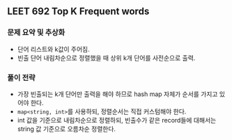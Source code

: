 ## LEET 692 Top K Frequent words

### 문제 요약 및 추상화
- 단어 리스트와 k값이 주어짐.
- 빈출 단어 내림차순으로 정렬했을 때 상위 k개 단어를 사전순으로 출력.

### 풀이 전략
- 가장 빈출되는 k개 단어만 출력을 해야 하므로 hash map 자체가 순서를 가지고 있어야 한다.
- `map<string, int>`를 사용하되, 정렬순서는 직접 커스텀해야 한다.
- int 값을 기준으로 내림차순으로 정렬하되, 빈출수가 같은 record들에 대해서는 string 값 기준으로 오름차순 정렬한다.
